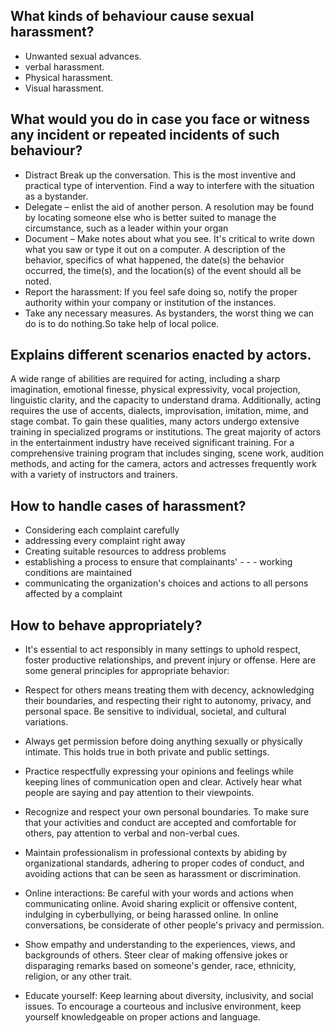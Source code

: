 ## What kinds of behaviour cause sexual harassment?
- Unwanted sexual advances.
- verbal harassment.
- Physical harassment.
- Visual harassment.

## What would you do in case you face or witness any incident or repeated incidents of such behaviour?
- Distract Break up the conversation.
This is the most inventive and practical type of intervention. Find a way to interfere with the situation as a bystander.
- Delegate – enlist the aid of another person.
A resolution may be found by locating someone else who is better suited to manage the circumstance, such as a leader within your organ
- Document – Make notes about what you see.
It's critical to write down what you saw or type it out on a computer. A description of the behavior, specifics of what happened, the date(s) the behavior occurred, the time(s), and the location(s) of the event should all be noted.
- Report the harassment: If you feel safe doing so, notify the proper authority within your company or institution of the instances.
- Take any necessary measures.
As bystanders, the worst thing we can do is to do nothing.So take help of local police.


## Explains different scenarios enacted by actors.

A wide range of abilities are required for acting, including a sharp imagination, emotional finesse, physical expressivity, vocal projection, linguistic clarity, and the capacity to understand drama. Additionally, acting requires the use of accents, dialects, improvisation, imitation, mime, and stage combat. To gain these qualities, many actors undergo extensive training in specialized programs or institutions. The great majority of actors in the entertainment industry have received significant training. For a comprehensive training program that includes singing, scene work, audition methods, and acting for the camera, actors and actresses frequently work with a variety of instructors and trainers.





## How to handle cases of harassment?
- Considering each complaint carefully
- addressing every complaint right away
- Creating suitable resources to address problems
- establishing a process to ensure that complainants' - - - working conditions are maintained
- communicating the organization's choices and actions to all persons affected by a complaint
## How to behave appropriately?

- It's essential to act responsibly in many settings to uphold respect, foster productive relationships, and prevent injury or offense. Here are some general principles for appropriate behavior:

- Respect for others means treating them with decency, acknowledging their boundaries, and respecting their right to autonomy, privacy, and personal space. Be sensitive to individual, societal, and cultural variations.

- Always get permission before doing anything sexually or physically intimate. This holds true in both private and public settings.

- Practice respectfully expressing your opinions and feelings while keeping lines of communication open and clear. Actively hear what people are saying and pay attention to their viewpoints.

- Recognize and respect your own personal boundaries. To make sure that your activities and conduct are accepted and comfortable for others, pay attention to verbal and non-verbal cues.

- Maintain professionalism in professional contexts by abiding by organizational standards, adhering to proper codes of conduct, and avoiding actions that can be seen as harassment or discrimination.

- Online interactions: Be careful with your words and actions when communicating online. Avoid sharing explicit or offensive content, indulging in cyberbullying, or being harassed online. In online conversations, be considerate of other people's privacy and permission.

- Show empathy and understanding to the experiences, views, and backgrounds of others. Steer clear of making offensive jokes or disparaging remarks based on someone's gender, race, ethnicity, religion, or any other trait.

- Educate yourself: Keep learning about diversity, inclusivity, and social issues. To encourage a courteous and inclusive environment, keep yourself knowledgeable on proper actions and language.
